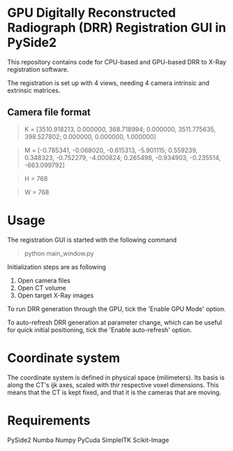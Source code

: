 # GPU Digitally Reconstructed Radiograph (DRR) Registration GUI in PySide2

This repository contains code for CPU-based and GPU-based DRR to X-Ray registration software.

The registration is set up with 4 views, needing 4 camera intrinsic and extrinsic matrices.

## Camera file format 

> K = [3510.918213, 0.000000, 368.718994; 0.000000, 3511.775635, 398.527802; 0.000000, 0.000000, 1.000000]

> M = [-0.785341, -0.068020, -0.615313, -5.901115; 0.559239, 0.348323, -0.752279, -4.000824; 0.265498, -0.934903, -0.235514, -663.099792]

> H = 768

> W = 768

# Usage

The registration GUI is started with the following command
> python main_window.py

Initialization steps are as following

1. Open camera files
2. Open CT volume
3. Open target X-Ray images

To run DRR generation through the GPU, tick the 'Enable GPU Mode' option.

To auto-refresh DRR generation at parameter change, which can be useful for quick initial positioning, tick the 'Enable auto-refresh' option.

# Coordinate system

The coordinate system is defined in physical space (milimeters).
Its basis is along the CT's ijk axes, scaled with thir respective voxel dimensions.
This means that the CT is kept fixed, and that it is the cameras that are moving.


# Requirements

PySide2
Numba
Numpy
PyCuda
SimpleITK
Scikit-Image

